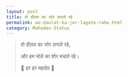 ```yaml
---
layout: post
title: वो दौलत का जोर लगाते रहे
permalink: wo-daulat-ka-jor-lagate-rahe.html
category: Mahadev-Status
---
```

> वो दौलत का जोर लगाते रहे,
> 
> और हम भोले का शोर मचाते रहे। 
> 
> 🙏 हर हर महादेव 🙏

